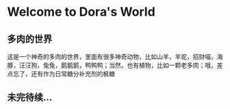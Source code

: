 Welcome to Dora's World
=======================

## 多肉的世界
这是一个神奇的多肉的世界，里面有很多神奇动物，比如山羊，羊驼，招财喵，海豚，汪汪狗，兔兔，鹅鹅鹅，鸭鸭鸭；当然，也有植物，比如一颗老多肉；哦，差点忘了，还有作为日常糖分补充剂的枫糖

## 未完待续...

